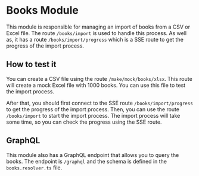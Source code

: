 # Books Module

This module is responsible for managing an import of books from a CSV or Excel file. The route `/books/import` is used to handle this process. As well as, it has a route `/books/import/progress` which is a SSE route to get the progress of the import process.

## How to test it

You can create a CSV file using the route `/make/mock/books/xlsx`. This route will create a mock Excel file with 1000 books. You can use this file to test the import process.

After that, you should first connect to the SSE route `/books/import/progress` to get the progress of the import process. Then, you can use the route `/books/import` to start the import process. The import process will take some time, so you can check the progress using the SSE route.

## GraphQL

This module also has a GraphQL endpoint that allows you to query the books. The endpoint is `/graphql` and the schema is defined in the `books.resolver.ts` file.

